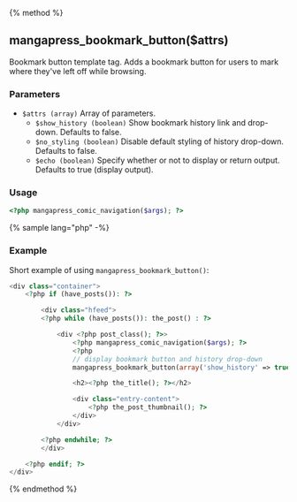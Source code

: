 {% method %}
## mangapress_bookmark_button($attrs)

Bookmark button template tag. Adds a bookmark button for users to mark where they've left off while browsing.

### Parameters
* `$attrs (array)` Array of parameters.
    * `$show_history (boolean)` Show bookmark history link and drop-down. Defaults to false.
    * `$no_styling (boolean)` Disable default styling of history drop-down. Defaults to false.
    * `$echo (boolean)` Specify whether or not to display or return output. Defaults to true (display output).

### Usage
```php
<?php mangapress_comic_navigation($args); ?>
```

{% sample lang="php" -%}
### Example
Short example of using `mangapress_bookmark_button()`:
```php
<div class="container">
    <?php if (have_posts()): ?> 

        <div class="hfeed">
        <?php while (have_posts()): the_post() : ?>

            <div <?php post_class(); ?>>
                <?php mangapress_comic_navigation($args); ?>
                <?php 
                // display bookmark button and history drop-down
                mangapress_bookmark_button(array('show_history' => true)); ?>

                <h2><?php the_title(); ?></h2>

                <div class="entry-content">
                    <?php the_post_thumbnail(); ?>
                </div>
            </div>            

        <?php endwhile; ?> 
        </div>

    <?php endif; ?>    
</div>
```

{% endmethod %}

